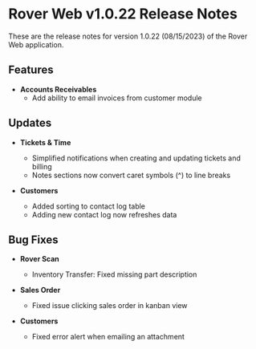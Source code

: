# Rover Web v1.0.22 Release Notes

<badge text= "Version 1.0.22" vertical="middle" />

<PageHeader />

These are the release notes for version 1.0.22 (08/15/2023) of the Rover Web application.

## Features

- **Accounts Receivables**
  - Add ability to email invoices from customer module

## Updates

- **Tickets & Time**
  - Simplified notifications when creating and updating tickets and billing
  - Notes sections now convert caret symbols (^) to line breaks

- **Customers**
  - Added sorting to contact log table
  - Adding new contact log now refreshes data

## Bug Fixes

- **Rover Scan**
  - Inventory Transfer: Fixed missing part description 

- **Sales Order**
  - Fixed issue clicking sales order in kanban view 

- **Customers**
  - Fixed error alert when emailing an attachment

<PageFooter />
